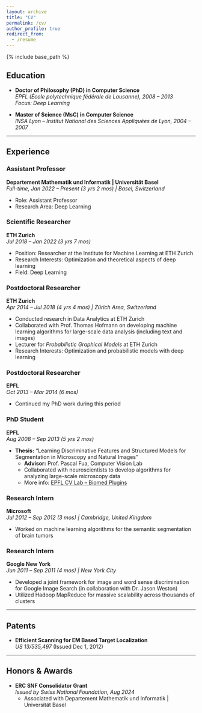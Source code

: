 ```yaml
---
layout: archive
title: "CV"
permalink: /cv/
author_profile: true
redirect_from:
  - /resume
---
```


{% include base_path %}




## Education

- **Doctor of Philosophy (PhD) in Computer Science**  
  *EPFL (École polytechnique fédérale de Lausanne), 2008 – 2013*  
  *Focus: Deep Learning*

- **Master of Science (MsC) in Computer Science**  
  *INSA Lyon – Institut National des Sciences Appliquées de Lyon, 2004 – 2007*

---

## Experience

### Assistant Professor  
**Departement Mathematik und Informatik | Universität Basel**  
*Full-time, Jan 2022 – Present (3 yrs 2 mos) | Basel, Switzerland*  
- Role: Assistant Professor  
- Research Area: Deep Learning

### Scientific Researcher  
**ETH Zurich**  
*Jul 2018 – Jan 2022 (3 yrs 7 mos)*  
- Position: Researcher at the Institute for Machine Learning at ETH Zurich  
- Research Interests: Optimization and theoretical aspects of deep learning  
- Field: Deep Learning

### Postdoctoral Researcher  
**ETH Zurich**  
*Apr 2014 – Jul 2018 (4 yrs 4 mos) | Zürich Area, Switzerland*  
- Conducted research in Data Analytics at ETH Zurich  
- Collaborated with Prof. Thomas Hofmann on developing machine learning algorithms for large-scale data analysis (including text and images)  
- Lecturer for *Probabilistic Graphical Models* at ETH Zurich  
- Research Interests: Optimization and probabilistic models with deep learning

### Postdoctoral Researcher  
**EPFL**  
*Oct 2013 – Mar 2014 (6 mos)*  
- Continued my PhD work during this period

### PhD Student  
**EPFL**  
*Aug 2008 – Sep 2013 (5 yrs 2 mos)*  
- **Thesis:** “Learning Discriminative Features and Structured Models for Segmentation in Microscopy and Natural Images”  
  - **Advisor:** Prof. Pascal Fua, Computer Vision Lab  
  - Collaborated with neuroscientists to develop algorithms for analyzing large-scale microscopy data  
  - More info: [EPFL CV Lab – Biomed Plugins](http://cvlab.epfl.ch/software/biomedplugins/)

### Research Intern  
**Microsoft**  
*Jul 2012 – Sep 2012 (3 mos) | Cambridge, United Kingdom*  
- Worked on machine learning algorithms for the semantic segmentation of brain tumors

### Research Intern  
**Google New York**  
*Jun 2011 – Sep 2011 (4 mos) | New York City*  
- Developed a joint framework for image and word sense discrimination for Google Image Search (in collaboration with Dr. Jason Weston)  
- Utilized Hadoop MapReduce for massive scalability across thousands of clusters


---

## Patents

- **Efficient Scanning for EM Based Target Localization**  
  *US 13/535,497* (Issued Dec 1, 2012)

---

## Honors & Awards

- **ERC SNF Consolidator Grant**  
  *Issued by Swiss National Foundation, Aug 2024*  
  - Associated with Departement Mathematik und Informatik | Universität Basel

